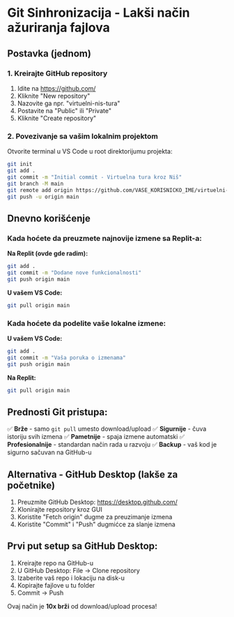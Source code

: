 # Git Sinhronizacija - Lakši način ažuriranja fajlova

## Postavka (jednom)

### 1. Kreirajte GitHub repository
1. Idite na https://github.com/
2. Kliknite "New repository"
3. Nazovite ga npr. "virtuelni-nis-tura"
4. Postavite na "Public" ili "Private"
5. Kliknite "Create repository"

### 2. Povezivanje sa vašim lokalnim projektom
Otvorite terminal u VS Code u root direktorijumu projekta:

```bash
git init
git add .
git commit -m "Initial commit - Virtuelna tura kroz Niš"
git branch -M main
git remote add origin https://github.com/VASE_KORISNICKO_IME/virtuelni-nis-tura.git
git push -u origin main
```

## Dnevno korišćenje

### Kada hoćete da preuzmete najnovije izmene sa Replit-a:

**Na Replit (ovde gde radim):**
```bash
git add .
git commit -m "Dodane nove funkcionalnosti"
git push origin main
```

**U vašem VS Code:**
```bash
git pull origin main
```

### Kada hoćete da podelite vaše lokalne izmene:

**U vašem VS Code:**
```bash
git add .
git commit -m "Vaša poruka o izmenama"
git push origin main
```

**Na Replit:**
```bash
git pull origin main
```

## Prednosti Git pristupa:

✅ **Brže** - samo `git pull` umesto download/upload
✅ **Sigurnije** - čuva istoriju svih izmena
✅ **Pametnije** - spaja izmene automatski
✅ **Profesionalnije** - standardan način rada u razvoju
✅ **Backup** - vaš kod je sigurno sačuvan na GitHub-u

## Alternativa - GitHub Desktop (lakše za početnike)

1. Preuzmite GitHub Desktop: https://desktop.github.com/
2. Klonirajte repository kroz GUI
3. Koristite "Fetch origin" dugme za preuzimanje izmena
4. Koristite "Commit" i "Push" dugmićce za slanje izmena

## Prvi put setup sa GitHub Desktop:
1. Kreirajte repo na GitHub-u
2. U GitHub Desktop: File → Clone repository
3. Izaberite vaš repo i lokaciju na disk-u
4. Kopirajte fajlove u tu folder
5. Commit → Push

Ovaj način je **10x brži** od download/upload procesa!
